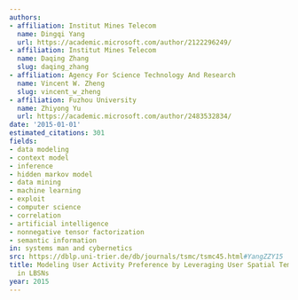```yaml
---
authors:
- affiliation: Institut Mines Telecom
  name: Dingqi Yang
  url: https://academic.microsoft.com/author/2122296249/
- affiliation: Institut Mines Telecom
  name: Daqing Zhang
  slug: daqing_zhang
- affiliation: Agency For Science Technology And Research
  name: Vincent W. Zheng
  slug: vincent_w_zheng
- affiliation: Fuzhou University
  name: Zhiyong Yu
  url: https://academic.microsoft.com/author/2483532834/
date: '2015-01-01'
estimated_citations: 301
fields:
- data modeling
- context model
- inference
- hidden markov model
- data mining
- machine learning
- exploit
- computer science
- correlation
- artificial intelligence
- nonnegative tensor factorization
- semantic information
in: systems man and cybernetics
src: https://dblp.uni-trier.de/db/journals/tsmc/tsmc45.html#YangZZY15
title: Modeling User Activity Preference by Leveraging User Spatial Temporal Characteristics
  in LBSNs
year: 2015
---
```

